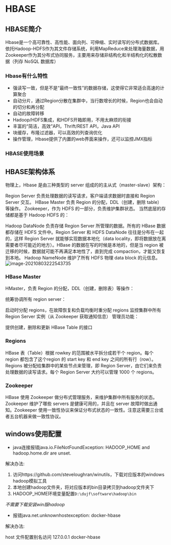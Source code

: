 # HBASE
## HBASE简介
Hbase是一个高可靠性、高性能、面向列、可伸缩、实时读写的分布式数据库。依托Hadoop-HDFS作为其文件存储系统，利用MapReduce来处理海量数据，用Zookeeper作为其分布式协同服务，主要用来存储非结构化和半结构化的松散数据（列存 NoSQL 数据库）

### Hbase有什么特性
* 强读写一致，但是不是“最终一致性”的数据存储，这使得它非常适合高速的计算聚合
* 自动分片，通过Region分散在集群中，当行数增长的时候，Region也会自动的切分和再分配
* 自动的故障转移
* Hadoop/HDFS集成，和HDFS开箱即用，不用太麻烦的衔接
* 丰富的“简洁，高效”API，Thrift/REST API，Java API
* 块缓存，布隆过滤器，可以高效的列查询优化
* 操作管理，Hbase提供了内置的web界面来操作，还可以监控JMX指标

### HBASE使用场景


## HBASE架构体系
物理上，Hbase 是由三种类型的 server 组成的的主从式（master-slave）架构：

Region Server 负责处理数据的读写请求，客户端请求数据时直接和 Region Server 交互。
HBase Master 负责 Region 的分配，DDL（创建，删除 table）等操作。
Zookeeper，作为 HDFS 的一部分，负责维护集群状态。
当然底层的存储都是基于 Hadoop HDFS 的：

Hadoop DataNode 负责存储 Region Server 所管理的数据。所有的 HBase 数据都存储在 HDFS 文件中。Region Server 和 HDFS DataNode 往往是分布在一起的，这样 Region Server 就能够实现数据本地化（data locality，即将数据放在离需要者尽可能近的地方）。HBase 的数据在写的时候是本地的，但是当 region 被迁移的时候，数据就可能不再满足本地性了，直到完成 compaction，才能又恢复到本地。
Hadoop NameNode 维护了所有 HDFS 物理 data block 的元信息。
![image-20210803222543735](https://raw.githubusercontent.com/echozoo/peacock/main/img/image-20210803222543735.png)

### HBase Master
 HMaster，负责 Region 的分配，DDL（创建，删除表）等操作：

统筹协调所有 region server：

启动时分配 regions，在故障恢复和负载均衡时重分配 regions
监控集群中所有 Region Server 实例（从 Zookeeper 获取通知信息）
管理员功能：

提供创建，删除和更新 HBase Table 的接口

### Regions
HBase 表（Table）根据 rowkey 的范围被水平拆分成若干个 region。每个 region 都包含了这个region 的 start key 和 end key 之间的所有行（row）。Regions 被分配给集群中的某些节点来管理，即 Region Server，由它们来负责处理数据的读写请求。每个 Region Server 大约可以管理 1000 个 regions。

### Zookeeper
HBase 使用 Zookeeper 做分布式管理服务，来维护集群中所有服务的状态。Zookeeper 维护了哪些 servers 是健康可用的，并且在 server 故障时做出通知。Zookeeper 使用一致性协议来保证分布式状态的一致性。注意这需要三台或者五台机器来做一致性协议。


## windows使用配置
* java连接报错java.io.FileNotFoundException: HADOOP_HOME and hadoop.home.dir are unset.

解决办法:
1. 访问https://github.com/steveloughran/winutils，下载对应版本的windows hadoop模拟工具
2. 本地创建hadoop文件夹，将对应版本的bin目录拷贝到hadoop文件夹下
3. HADOOP_HOME环境变量配置`D:\dujf\software\hadoop\bin`

*不需要下载安装win版hadoop*

* 报错java.net.unknownhostexception: docker-hbase

解决办法:

host 文件配置别名访问
127.0.0.1 docker-hbase


